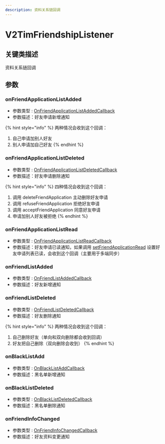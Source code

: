 ```yaml
---
description: 资料关系链回调
---
```


# V2TimFriendshipListener

## 关键类描述

资料关系链回调

## 参数

### onFriendApplicationListAdded

* 参数类型 : [OnFriendApplicationListAddedCallback](../../callbacks/onfriendapplicationlistaddedcallback.md)
* 参数描述：好友申请新增通知

{% hint style="info" %}
两种情况会收到这个回调：

1. 自己申请加别人好友
2. 别人申请加自己好友
{% endhint %}

### onFriendApplicationListDeleted

* 参数类型 : [OnFriendApplicationListDeletedCallback](../../callbacks/onfriendapplicationlistdeletedcallback.md)
* 参数描述：好友申请删除通知

{% hint style="info" %}
四种情况会收到这个回调：

1. 调用 deleteFriendApplication 主动删除好友申请
2. 调用 refuseFriendApplication 拒绝好友申请
3. 调用 acceptFriendApplication 同意好友申请
4. 申请加别人好友被拒绝
{% endhint %}

### onFriendApplicationListRead

* 参数类型 : [OnFriendApplicationListReadCallback](../../callbacks/onfriendapplicationlistreadcallback.md)
* 参数描述：好友申请已读通知，如果调用 [setFriendApplicationRead](../../v2timfriendshipmanager/setfriendapplicationread.md) 设置好友申请列表已读，会收到这个回调（主要用于多端同步）

### onFriendListAdded

* 参数类型 : [OnFriendListAddedCallback](../../callbacks/onfriendlistaddedcallback.md)
* 参数描述：好友新增通知

### onFriendListDeleted

* 参数类型 : [OnFriendListDeletedCallback](../../callbacks/onfriendlistdeletedcallback.md)
* 参数描述：好友删除通知

{% hint style="info" %}
两种情况会收到这个回调：

1. 自己删除好友（单向和双向删除都会收到回调）
2. 好友把自己删除（双向删除会收到）
{% endhint %}

### onBlackListAdd

* 参数类型 : [OnBlackListAddCallback](../../callbacks/onblacklistaddcallback.md)
* 参数描述：黑名单新增通知

### onBlackListDeleted

* 参数类型 : [OnBlackListDeletedCallback](../../callbacks/onblacklistdeletedcallback.md)
* 参数描述：黑名单删除通知

### onFriendInfoChanged

* 参数类型 : [OnFriendInfoChangedCallback](../../callbacks/onfriendinfochangedcallback.md)
* 参数描述：好友资料变更通知
